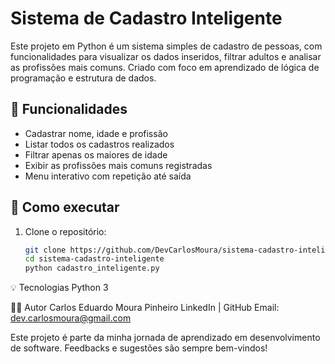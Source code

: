 # Sistema de Cadastro Inteligente

Este projeto em Python é um sistema simples de cadastro de pessoas, com funcionalidades para visualizar os dados inseridos, filtrar adultos e analisar as profissões mais comuns. Criado com foco em aprendizado de lógica de programação e estrutura de dados.

## 🔧 Funcionalidades

- Cadastrar nome, idade e profissão
- Listar todos os cadastros realizados
- Filtrar apenas os maiores de idade
- Exibir as profissões mais comuns registradas
- Menu interativo com repetição até saída

## 🚀 Como executar

1. Clone o repositório:
   ```bash
   git clone https://github.com/DevCarlosMoura/sistema-cadastro-inteligente.git
   cd sistema-cadastro-inteligente
   python cadastro_inteligente.py
   
💡 Tecnologias
Python 3

👨‍💻 Autor
Carlos Eduardo Moura Pinheiro
LinkedIn | GitHub
Email: dev.carlosmoura@gmail.com

Este projeto é parte da minha jornada de aprendizado em desenvolvimento de software. Feedbacks e sugestões são sempre bem-vindos!
